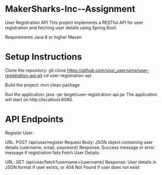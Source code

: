 # MakerSharks-Inc--Assignment

User Registration API
This project implements a RESTful API for user registration and fetching user details using Spring Boot.

Requirements
Java 8 or higher
Maven

# Setup Instructions

Clone the repository:
git clone https://github.com/your_username/user-registration-api.git
cd user-registration-api

Build the project:
mvn clean package

Run the application:
java -jar target/user-registration-api.jar
The application will start on http://localhost:8080.

# API Endpoints
Register User:

URL: POST /api/user/register
Request Body: JSON object containing user details (username, email, password)
Response: Success message or error message if registration fails
Fetch User Details:

URL: GET /api/user/fetch?username={username}
Response: User details in JSON format if user exists, or 404 Not Found if user does not exist
